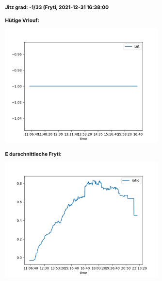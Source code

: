 ### Jitz grad: -1/33 (Fryti, 2021-12-31 16:38:00

### Hütige Vrlouf:
![Graph](Today.png)

### E durschnittleche Fryti:
![Graph](Fryti.png)